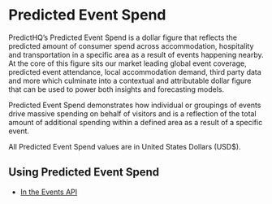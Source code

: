 # Predicted Event Spend

PredictHQ’s Predicted Event Spend is a dollar figure that reflects the predicted amount of consumer spend across accommodation, hospitality and transportation in a specific area as a result of events happening nearby. At the core of this figure sits our market leading global event coverage, predicted event attendance, local accommodation demand, third party data and more which culminate into a contextual and attributable dollar figure that can be used to power both insights and forecasting models.

Predicted Event Spend demonstrates how individual or groupings of events drive massive spending on behalf of visitors and is a reflection of the total amount of additional spending within a defined area as a result of a specific event.

All Predicted Event Spend values are in United States Dollars (USD$).

## Using Predicted Event Spend

* [In the Events API](../../api/events/search-events.md)
